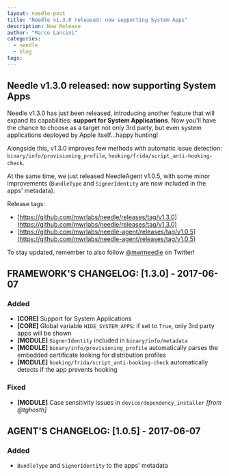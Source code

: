 ```yaml
---
layout: needle-post
title: "Needle v1.3.0 released: now supporting System Apps"
description: New Release
author: "Marco Lancini"
categories:
  - needle
  - blog
tags:
---
```


## Needle v1.3.0 released: now supporting System Apps

Needle v1.3.0 has just been released, introducing another feature that will expand its capabilities: **support for System Applications**. Now you'll have the chance to choose as a target not only 3rd party, but even system applications deployed by Apple itself...happy hunting!

Alongside this, v1.3.0 improves few methods with automatic issue detection: `binary/info/provisioning_profile`, `hooking/frida/script_anti-hooking-check`.

At the same time, we just released NeedleAgent v1.0.5, with some minor improvements (`BundleType` and `SignerIdentity` are now included in the apps' metadata).

Release tags:

* [https://github.com/mwrlabs/needle/releases/tag/v1.3.0](https://github.com/mwrlabs/needle/releases/tag/v1.3.0)
* [https://github.com/mwrlabs/needle-agent/releases/tag/v1.0.5](https://github.com/mwrlabs/needle-agent/releases/tag/v1.0.5)

To stay updated, remember to also follow [@mwrneedle](https://twitter.com/mwrneedle) on Twitter!




## FRAMEWORK'S CHANGELOG: [1.3.0] - 2017-06-07
### Added
- **[CORE]** Support for System Applications
- **[CORE]** Global variable `HIDE_SYSTEM_APPS`: if set to `True`, only 3rd party apps will be shown
- **[MODULE]** `SignerIdentity` included in `binary/info/metadata`
- **[MODULE]** `binary/info/provisioning_profile` automatically parses the embedded certificate looking for distribution profiles
- **[MODULE]** `hooking/frida/script_anti-hooking-check` automatically detects if the app prevents hooking

### Fixed
- **[MODULE]** Case sensitivity issues in `device/dependency_installer` _[from @tghosth]_


## AGENT'S CHANGELOG: [1.0.5] - 2017-06-07
### Added
- `BundleType` and `SignerIdentity` to the apps' metadata
